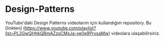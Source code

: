 # Design-Patterns

YouTube'daki Design Patterns videolarım için kullandığım repository. Bu [linkten] (https://www.youtube.com/playlist?list=PL2GwQHhkQBmAZzsCMxJa-xe0e9PrvsaMw) videolara ulaşabilirsiniz.
